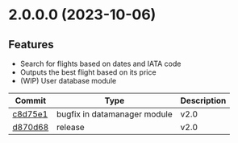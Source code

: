 # 2.0.0.0 (2023-10-06)

## Features

- Search for flights based on dates and IATA code
- Outputs the best flight based on its price
- (WIP) User database module

| Commit | Type | Description |
| -- | -- | -- |
| [c8d75e1](https://github.com/MateusTum/Flight_Search/commit/c8d75e1fb635dedeac6f64429dd4ac35d896cd52) | bugfix in datamanager module | v2.0 |
| [d870d68](https://github.com/MateusTum/Flight_Search/commit/d870d68983ce593978e2b37a4f4ba94fb4503663) | release | v2.0 |

